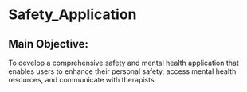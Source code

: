 # Safety_Application


## Main Objective:

To develop a comprehensive safety and mental health application that enables users to enhance their personal safety, access mental health resources, and communicate with therapists.

